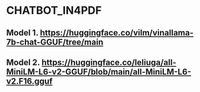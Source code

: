 # CHATBOT_IN4PDF

## Model 1. https://huggingface.co/vilm/vinallama-7b-chat-GGUF/tree/main 
## Model 2. https://huggingface.co/leliuga/all-MiniLM-L6-v2-GGUF/blob/main/all-MiniLM-L6-v2.F16.gguf
